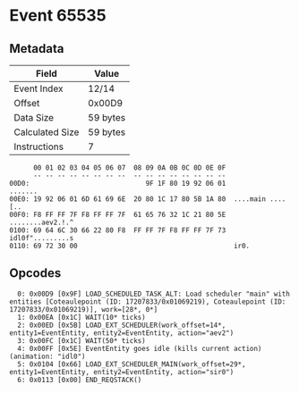 # Event 65535

## Metadata

| Field           | Value    |
|-----------------|----------|
| Event Index     | 12/14    |
| Offset          | 0x00D9   |
| Data Size       | 59 bytes |
| Calculated Size | 59 bytes |
| Instructions    | 7        |

```
      00 01 02 03 04 05 06 07  08 09 0A 0B 0C 0D 0E 0F
      -- -- -- -- -- -- -- --  -- -- -- -- -- -- -- --
00D0:                             9F 1F 80 19 92 06 01           .......
00E0: 19 92 06 01 6D 61 69 6E  20 80 1C 17 80 5B 1A 80  ....main ....[..
00F0: F8 FF FF 7F F8 FF FF 7F  61 65 76 32 1C 21 80 5E  ........aev2.!.^
0100: 69 64 6C 30 66 22 80 F8  FF FF 7F F8 FF FF 7F 73  idl0f".........s
0110: 69 72 30 00                                       ir0.            
```

## Opcodes

```
  0: 0x00D9 [0x9F] LOAD_SCHEDULED_TASK_ALT: Load scheduler "main" with entities [Coteaulepoint (ID: 17207833/0x01069219), Coteaulepoint (ID: 17207833/0x01069219)], work=[28*, 0*]
  1: 0x00EA [0x1C] WAIT(10* ticks)
  2: 0x00ED [0x5B] LOAD_EXT_SCHEDULER(work_offset=14*, entity1=EventEntity, entity2=EventEntity, action="aev2")
  3: 0x00FC [0x1C] WAIT(50* ticks)
  4: 0x00FF [0x5E] EventEntity goes idle (kills current action) (animation: "idl0")
  5: 0x0104 [0x66] LOAD_EXT_SCHEDULER_MAIN(work_offset=29*, entity1=EventEntity, entity2=EventEntity, action="sir0")
  6: 0x0113 [0x00] END_REQSTACK()
```
